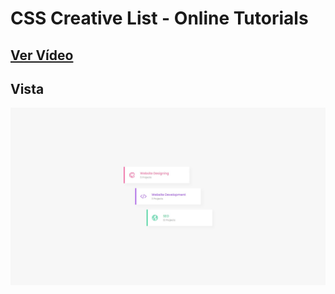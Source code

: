 # CSS Creative List - Online Tutorials

## [Ver Vídeo](https://youtu.be/kcS1_RC3cRY)
## Vista
![View](view.jpg)